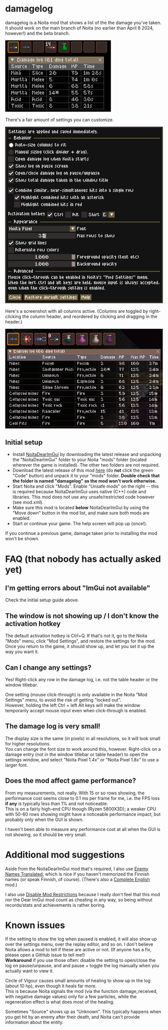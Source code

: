 # damagelog

damagelog is a Noita mod that shows a list of the the damage you've taken.  
It should work on the main branch of Noita (no earlier than April 8 2024, however!) and the beta branch.

![Standard layout](screenshot_log.png)

There's a fair amount of settings you can customize.

![Settings](screenshot_settings.png)

Here's a screenshot with all columns active. (Columns are toggled by right-clicking the column header, and reordered by clicking and dragging in the header.)

![All headers](screenshot_all_columns.png)

## Initial setup

* Install [NoitaDearImGui](https://github.com/dextercd/Noita-Dear-ImGui/releases) by downloading the latest release and unpacking the "NoitaDearImGui" folder to your Noita "mods" folder (located wherever the game is installed). The other two folders are not required.  
* Download the latest release of this mod [here](https://github.com/exscape/Noita-damagelog/releases) (do **not** click the green "Code" button) and unpack it to your "mods" folder. **Double check that the folder is named "damagelog" as the mod won't work otherwise.**
* Start Noita and click "Mods". Enable "Unsafe mods" on the right -- this is required because NoitaDearImGui uses native (C++) code and libraries. This mod does not use any unsafe/restricted code however (see mod.xml).
* Make sure this mod is located **below** NoitaDearImGui by using the "Move down" button in the mod list, and make sure both mods are enabled.
* Start or continue your game. The help screen will pop up (once!).

If you continue a previous game, damage taken prior to installing the mod won't be shown.

# FAQ (that nobody has actually asked yet)

## I'm getting errors about "ImGui not available"

Check the initial setup guide above.

## The window is not showing up / I don't know the activation hotkey

The default activation hotkey is Ctrl+Q. If that's not it, go to the Noita "Mods" menu, click "Mod Settings", and restore the settings for the mod.  
Once you return to the game, it should show up, and let you set it up the way you want it.  

## Can I change any settings?

Yes! Right-click any row in the damage log, i.e. not the table header or the window titlebar.

One setting (mouse click-through) is only available in the Noita "Mod Settings" menu, to avoid the risk of getting "locked out".  
However, holding the left Ctrl + left Alt keys will make the window temporarily accept mouse input even when click-through is enabled.

## The damage log is very small!

The display size is the same (in pixels) in all resolutions, so it will look small for higher resolutions.  
You can change the font size to work around this, however. Right-click on a damage entry (not in the window titlebar or table header) to open the settings window, and select "Noita Pixel 1.4x" or "Noita Pixel 1.8x" to use a larger font.

## Does the mod affect game performance?

From my measurements, not really. With 15 or so rows showing, the performance cost seems close to 0.1 ms per frame for me, i.e. the FPS loss **if any** is typically less than 1% and not noticeable.  
This is on a fairly high-end CPU though (Ryzen 5800X3D); a weaker CPU with 50-60 rows showing might have a noticeable performance impact, but probably only when the GUI is shown.

I haven't been able to measure any performance cost at all when the GUI is not showing, so it should be very small.

# Additional mod suggestions

Aside from the NoitaDearImGui mod that's required, I also use [Enemy Names Translated](https://steamcommunity.com/sharedfiles/filedetails/?id=2024025283), which is nice if you haven't memorized the Finnish names (or speak Finnish, of course). (There's also a [Complete English](https://steamcommunity.com/workshop/filedetails/?id=3059530047) mod.)

I also use [Disable Mod Restrictions](https://modworkshop.net/mod/38530) because I really don't feel that this mod nor the Dear ImGui mod count as cheating in any way, so being without records/stats and achievements is rather boring.

# Known issues

If the setting to show the log when paused is enabled, it will also show up over the settings menu, over the replay editor, and so on. I don't believe Noita allows a mod to tell if these are active or not. (If anyone has a fix, please open a GitHub issue to tell me!)  
**Workaround** if you use those often: disable the setting to open/close the log on pause/unpause, and and pause + toggle the log manually when you actually want to view it.

Circle of Vigour causes small amounts of healing to show up in the log (about 10 hp), even though it heals far more.  
This is because Noita signals the mod (via the function damage_received, with negative damage values) only for a few particles, while the regeneration effect is what does most of the healing.

Sometimes "Source" shows up as "Unknown". This typically happens when you get hit by an enemy after their death, and Noita can't provide information about the entity.